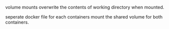 volume mounts overwrite the contents of working directory when mounted.

seperate docker file for each containers mount the shared volume for both containers.